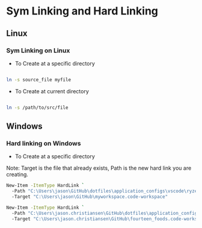 # Sym Linking and Hard Linking

## Linux

### Sym Linking on Linux

- To Create at a specific directory

```bash

ln -s source_file myfile

```

- To Create at current directory

```bash

ln -s /path/to/src/file

```

## Windows

### Hard linking on Windows

- To Create at a specific directory

Note: Target is the file that already exists, Path is the new hard link you are creating.

```bash
New-Item -ItemType HardLink `
  -Path "C:\Users\jason\GitHub\dotfiles\application_configs\vscode\ryzen.code-workspace" `
  -Target "C:\Users\jason\GitHub\myworkspace.code-workspace"
```

```bash
New-Item -ItemType HardLink `
  -Path "C:\Users\jason.christiansen\GitHub\dotfiles\application_configs\vscode\fourteen_foods.code-workspace" `
  -Target "C:\Users\jason.christiansen\GitHub\fourteen_foods.code-workspace"
```
